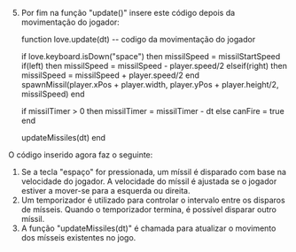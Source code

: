 
5. Por fim na função "update()" insere este código depois da movimentação do jogador:

    function love.update(dt)
      -- codigo da movimentação do jogador

      if love.keyboard.isDown("space") then
        missilSpeed = missilStartSpeed
        if(left) then
          missilSpeed = missilSpeed - player.speed/2
        elseif(right) then
          missilSpeed = missilSpeed + player.speed/2
        end
        spawnMissil(player.xPos + player.width, player.yPos + player.height/2, missilSpeed)
      end

      if missilTimer > 0 then
        missilTimer = missilTimer - dt
      else
        canFire = true
      end

      updateMissiles(dt)
    end

O código inserido agora faz o seguinte:
1. Se a tecla "espaço" for pressionada, um míssil é disparado com base na velocidade do jogador. A velocidade do míssil é ajustada se o jogador estiver a mover-se para a esquerda ou direita.
2. Um temporizador é utilizado para controlar o intervalo entre os disparos de mísseis. Quando o temporizador termina, é possível disparar outro míssil.
3. A função "updateMissiles(dt)" é chamada para atualizar o movimento dos mísseis existentes no jogo.

